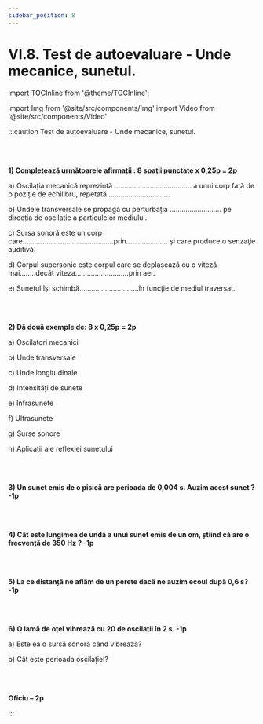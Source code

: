 ```yaml
---
sidebar_position: 8
---
```


# VI.8. Test de autoevaluare - Unde mecanice, sunetul.



import TOCInline from '@theme/TOCInline';

<TOCInline toc={toc} />


import Img from '@site/src/components/Img'
import Video from '@site/src/components/Video'




:::caution Test de autoevaluare - Unde mecanice, sunetul.

<br></br>


**1) Completează următoarele afirmații : 8 spații punctate x 0,25p = 2p**

a)	Oscilația mecanică reprezintă ………………………………… a unui corp față de o poziție de echilibru, repetată ………………………….

b)	Undele transversale se propagă cu perturbația .......................... pe direcția de oscilație a particulelor mediului.

c)	Sursa sonoră este un corp care..............................................prin..................... și care produce o senzaţie auditivă.

d)	Corpul supersonic este corpul care se deplasează cu o viteză mai........decât viteza...........................prin aer.

e)	Sunetul își schimbă..............................în funcție de mediul traversat.

<br></br>


**2) Dă două exemple de: 8 x 0,25p = 2p**


a)	Oscilatori mecanici

b)	Unde transversale

c)	Unde longitudinale

d)	Intensități de sunete

e)	Infrasunete

f)	Ultrasunete
 
g)	Surse sonore

h)	Aplicații ale reflexiei sunetului

<br></br>

**3) Un sunet emis de o pisică are perioada de 0,004 s. Auzim acest sunet ? -1p**

<br></br>

**4) Cât este lungimea de undă a unui sunet emis de un om, știind că are o frecvență de 350 Hz ? -1p**

<br></br>

**5) La ce distanță ne aflăm de un perete dacă ne auzim ecoul după 0,6 s? -1p**

<br></br>

**6) O lamă de oțel vibrează cu 20 de oscilații în 2 s. -1p**

a) Este ea o sursă sonoră când vibrează?

b) Cât este perioada oscilației?

<br></br>

**Oficiu – 2p**




:::




